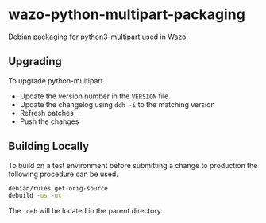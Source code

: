 # wazo-python-multipart-packaging

Debian packaging for [python3-multipart](https://github.com/andrew-d/python-multipart/) used in Wazo.

## Upgrading

To upgrade python-multipart

* Update the version number in the `VERSION` file
* Update the changelog using `dch -i` to the matching version
* Refresh patches
* Push the changes

## Building Locally

To build on a test environment before submitting a change to production the following procedure can be used.

```sh
debian/rules get-orig-source
debuild -us -uc
```
The `.deb` will be located in the parent directory.

